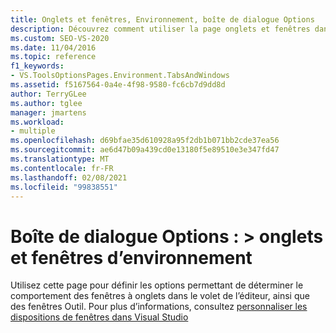 ```yaml
---
title: Onglets et fenêtres, Environnement, boîte de dialogue Options
description: Découvrez comment utiliser la page onglets et fenêtres dans la section environnement pour définir les options de comportement des fenêtres avec onglets dans le volet de l’éditeur et la façon dont les fenêtres outil se comportent.
ms.custom: SEO-VS-2020
ms.date: 11/04/2016
ms.topic: reference
f1_keywords:
- VS.ToolsOptionsPages.Environment.TabsAndWindows
ms.assetid: f5167564-0a4e-4f98-9580-fc6cb7d9dd8d
author: TerryGLee
ms.author: tglee
manager: jmartens
ms.workload:
- multiple
ms.openlocfilehash: d69bfae35d610928a95f2db1b071bb2cde37ea56
ms.sourcegitcommit: ae6d47b09a439cd0e13180f5e89510e3e347fd47
ms.translationtype: MT
ms.contentlocale: fr-FR
ms.lasthandoff: 02/08/2021
ms.locfileid: "99838551"
---
```

# <a name="options-dialog-box-environment--tabs-and-windows"></a>Boîte de dialogue Options : \> onglets et fenêtres d’environnement

Utilisez cette page pour définir les options permettant de déterminer le comportement des fenêtres à onglets dans le volet de l’éditeur, ainsi que des fenêtres Outil. Pour plus d’informations, consultez [personnaliser les dispositions de fenêtres dans Visual Studio](../../ide/customizing-window-layouts-in-visual-studio.md)
